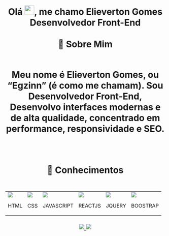 <h1 align="center">
Olá <img width="30px" src="https://raw.githubusercontent.com/MartinHeinz/MartinHeinz/master/wave.gif"/>, me chamo Elieverton Gomes<br>Desenvolvedor Front-End
<br/><br/>
🚀 Sobre Mim
<br/><br/>
<p>Meu nome é Elieverton Gomes, ou “Egzinn” (é como me chamam). Sou Desenvolvedor Front-End, Desenvolvo interfaces modernas e de alta qualidade, concentrado em performance, responsividade e SEO.</p>
<br><br>
🚀 Conhecimentos
<br/><br/>
<table align="center">
<tr>
<td><img src="https://elievertongomes.site/images/html5-1.png"/><p>HTML</p></td>
<td><img src="https://elievertongomes.site/images/css3-1.png"/><p>CSS</p></td>
<td><img src="https://elievertongomes.site/images/js5-1.png"/><p>JAVASCRIPT</p></td>
<td><img src="https://elievertongomes.site/images/react-1.png"/><p>REACTJS</p></td>
<td><img src="https://elievertongomes.site/images/jquery-1.png"/><p>JQUERY</p></td>
<td><img src="https://elievertongomes.site/images/boostrap-1.png"/><p>BOOSTRAP</p></td>
</tr>
 </table>
<a href="https://www.linkedin.com/in/elieverton-gomes-320b2223a/">
<img   src="https://camo.githubusercontent.com/c00f87aeebbec37f3ee0857cc4c20b21fefde8a96caf4744383ebfe44a47fe3f/68747470733a2f2f696d672e736869656c64732e696f2f62616467652f2d4c696e6b6564496e2d2532333030373742353f7374796c653d666f722d7468652d6261646765266c6f676f3d6c696e6b6564696e266c6f676f436f6c6f723d7768697465"/>
</a>
<a href="mailto:elievertongomesff@gmail.com">
<img   src="https://camo.githubusercontent.com/927d6b3961fa048ff7303daf291cb5869dfa25018997cf8c1373c2f6a85b1458/68747470733a2f2f696d672e736869656c64732e696f2f62616467652f2d476d61696c2d2532333333333f7374796c653d666f722d7468652d6261646765266c6f676f3d676d61696c266c6f676f436f6c6f723d7768697465"/>
</a>
</h1>
 
